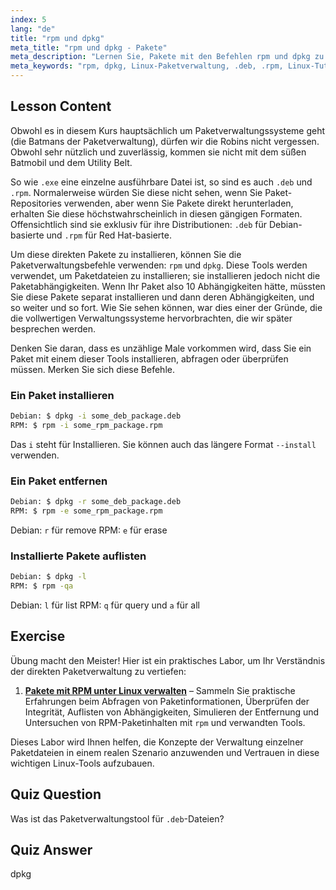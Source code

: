 ```yaml
---
index: 5
lang: "de"
title: "rpm und dpkg"
meta_title: "rpm und dpkg - Pakete"
meta_description: "Lernen Sie, Pakete mit den Befehlen rpm und dpkg zu installieren, zu entfernen und aufzulisten. Verstehen Sie die direkte Paketverwaltung für .deb- und .rpm-Dateien. Beginnen Sie Ihre Linux-Reise!"
meta_keywords: "rpm, dpkg, Linux-Paketverwaltung, .deb, .rpm, Linux-Tutorial, Anfängerleitfaden, Pakete installieren"
---
```


## Lesson Content

Obwohl es in diesem Kurs hauptsächlich um Paketverwaltungssysteme geht (die Batmans der Paketverwaltung), dürfen wir die Robins nicht vergessen. Obwohl sehr nützlich und zuverlässig, kommen sie nicht mit dem süßen Batmobil und dem Utility Belt.

So wie `.exe` eine einzelne ausführbare Datei ist, so sind es auch `.deb` und `.rpm`. Normalerweise würden Sie diese nicht sehen, wenn Sie Paket-Repositories verwenden, aber wenn Sie Pakete direkt herunterladen, erhalten Sie diese höchstwahrscheinlich in diesen gängigen Formaten. Offensichtlich sind sie exklusiv für ihre Distributionen: `.deb` für Debian-basierte und `.rpm` für Red Hat-basierte.

Um diese direkten Pakete zu installieren, können Sie die Paketverwaltungsbefehle verwenden: `rpm` und `dpkg`. Diese Tools werden verwendet, um Paketdateien zu installieren; sie installieren jedoch nicht die Paketabhängigkeiten. Wenn Ihr Paket also 10 Abhängigkeiten hätte, müssten Sie diese Pakete separat installieren und dann deren Abhängigkeiten, und so weiter und so fort. Wie Sie sehen können, war dies einer der Gründe, die die vollwertigen Verwaltungssysteme hervorbrachten, die wir später besprechen werden.

Denken Sie daran, dass es unzählige Male vorkommen wird, dass Sie ein Paket mit einem dieser Tools installieren, abfragen oder überprüfen müssen. Merken Sie sich diese Befehle.

### Ein Paket installieren

```bash
Debian: $ dpkg -i some_deb_package.deb
RPM: $ rpm -i some_rpm_package.rpm
```

Das `i` steht für Installieren. Sie können auch das längere Format `--install` verwenden.

### Ein Paket entfernen

```bash
Debian: $ dpkg -r some_deb_package.deb
RPM: $ rpm -e some_rpm_package.rpm
```

Debian: `r` für remove
RPM: `e` für erase

### Installierte Pakete auflisten

```bash
Debian: $ dpkg -l
RPM: $ rpm -qa
```

Debian: `l` für list
RPM: `q` für query und `a` für all

## Exercise

Übung macht den Meister! Hier ist ein praktisches Labor, um Ihr Verständnis der direkten Paketverwaltung zu vertiefen:

1. **[Pakete mit RPM unter Linux verwalten](https://labex.io/de/labs/rhel-managing-packages-with-rpm-in-linux-590868)** – Sammeln Sie praktische Erfahrungen beim Abfragen von Paketinformationen, Überprüfen der Integrität, Auflisten von Abhängigkeiten, Simulieren der Entfernung und Untersuchen von RPM-Paketinhalten mit `rpm` und verwandten Tools.

Dieses Labor wird Ihnen helfen, die Konzepte der Verwaltung einzelner Paketdateien in einem realen Szenario anzuwenden und Vertrauen in diese wichtigen Linux-Tools aufzubauen.

## Quiz Question

Was ist das Paketverwaltungstool für `.deb`-Dateien?

## Quiz Answer

dpkg
